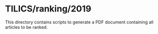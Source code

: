# TILICS/ranking/2019

This directory contains scripts to generate a PDF document
containing all articles to be ranked.

